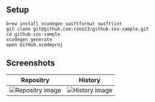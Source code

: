## Setup

```
brew install xcodegen swiftformat swiftlint
git clone git@github.com:rono23/github-ios-sample.git
cd github-ios-sample
xcodegen generate
open GitHub.xcodeproj
```

## Screenshots

| Repositry | History |
| --- | --- |
| ![Repositry image](https://user-images.githubusercontent.com/26753/64762072-6e9bb200-d578-11e9-970a-0fefeb731ab5.PNG) | ![History image](https://user-images.githubusercontent.com/26753/64762073-6f344880-d578-11e9-9727-ba882f32f09d.PNG) |
